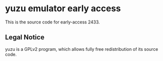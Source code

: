 yuzu emulator early access
=============

This is the source code for early-access 2433.

## Legal Notice

yuzu is a GPLv2 program, which allows fully free redistribution of its source code.